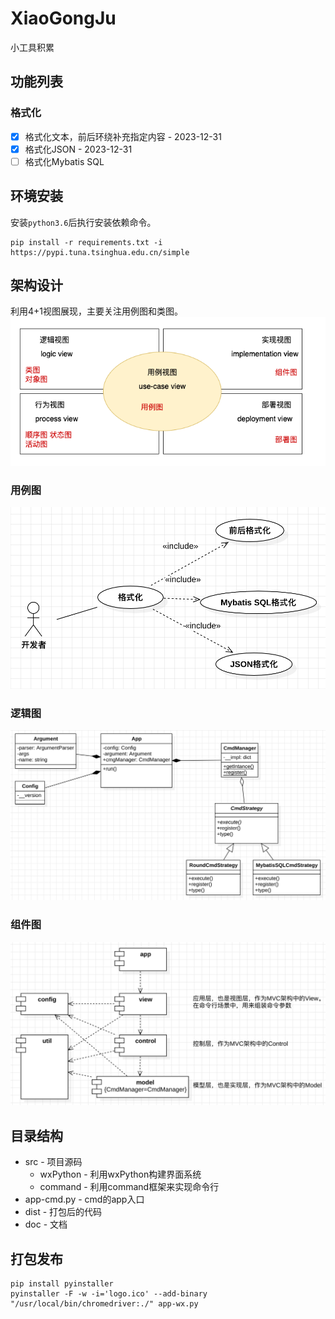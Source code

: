 # XiaoGongJu
小工具积累

## 功能列表
### 格式化
- [x] 格式化文本，前后环绕补充指定内容 - 2023-12-31
- [x] 格式化JSON - 2023-12-31
- [ ] 格式化Mybatis SQL

## 环境安装
安装`python3.6`后执行安装依赖命令。
``` shell
pip install -r requirements.txt -i https://pypi.tuna.tsinghua.edu.cn/simple
```

## 架构设计
利用4+1视图展现，主要关注用例图和类图。
![](./doc/res/4+1.drawio.png)
### 用例图
![](./doc/res/use-case.png)
### 逻辑图
![](./doc/res/logical-view.png)
### 组件图
![](./doc/res/compontent.png)

## 目录结构
* src - 项目源码
  * wxPython - 利用wxPython构建界面系统
  * command - 利用command框架来实现命令行
* app-cmd.py - cmd的app入口
* dist - 打包后的代码
* doc - 文档

## 打包发布
``` shell
pip install pyinstaller
pyinstaller -F -w -i='logo.ico' --add-binary "/usr/local/bin/chromedriver:./" app-wx.py
```

